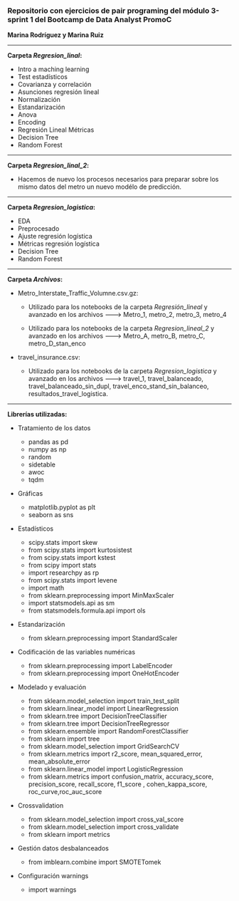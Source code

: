 
### Repositorio con ejercicios de pair programing del módulo 3-sprint 1 del Bootcamp de Data Analyst PromoC

**Marina Rodríguez y Marina Ruiz**

---

**Carpeta *Regresion_linal*:**

- Intro a maching learning
- Test estadísticos
- Covarianza y correlación
- Asunciones regresión lineal 
- Normalización
- Estandarización
- Anova
- Encoding
- Regresión Lineal Métricas
- Decision Tree
- Random Forest

---

**Carpeta *Regresion_linal_2*:**

- Hacemos de nuevo los procesos necesarios para preparar sobre los mismo datos del metro un nuevo modélo de predicción.

---

**Carpeta *Regresion_logistica*:**

- EDA
- Preprocesado
- Ajuste regresión logística
- Métricas regresión logística
- Decision Tree
- Random Forest

---

**Carpeta *Archivos*:**

- Metro_Interstate_Traffic_Volumne.csv.gz:

    - Utilizado para los notebooks de la carpeta *Regresión_lineal*  y avanzado en los archivos ---> Metro_1, metro_2, metro_3, metro_4

    - Utilizado para los notebooks de la carpeta *Regresion_lineal_2*  y avanzado en los archivos ---> Metro_A, metro_B, metro_C, metro_D_stan_enco

- travel_insurance.csv:

    - Utilizado para los notebooks de la carpeta *Regresion_logistica* y avanzado en los archivos ---> travel_1, travel_balanceado, travel_balanceado_sin_dupl, travel_enco_stand_sin_balanceo, resultados_travel_logistica.


---


**Librerías utilizadas:**

- Tratamiento de los datos
    - pandas as pd
    - numpy as np
    - random 
    - sidetable 
    - awoc
    - tqdm

- Gráficas
    - matplotlib.pyplot as plt
    - seaborn as sns

- Estadísticos
    - scipy.stats import skew
    - from scipy.stats import kurtosistest
    - from scipy.stats import kstest
    - from scipy import stats
    - import researchpy as rp
    - from scipy.stats import levene
    - import math 
    - from sklearn.preprocessing import MinMaxScaler
    - import statsmodels.api as sm
    - from statsmodels.formula.api import ols

- Estandarización
    - from sklearn.preprocessing import StandardScaler

- Codificación de las variables numéricas
    - from sklearn.preprocessing import LabelEncoder 
    - from sklearn.preprocessing import OneHotEncoder 

- Modelado y evaluación
    - from sklearn.model_selection import train_test_split
    - from sklearn.linear_model import LinearRegression
    - from sklearn.tree import DecisionTreeClassifier
    - from sklearn.tree import DecisionTreeRegressor
    - from sklearn.ensemble import RandomForestClassifier
    - from sklearn import tree
    - from sklearn.model_selection import GridSearchCV
    - from sklearn.metrics import r2_score, mean_squared_error, mean_absolute_error
    - from sklearn.linear_model import LogisticRegression
    - from sklearn.metrics import confusion_matrix, accuracy_score, precision_score, recall_score, f1_score , cohen_kappa_score, roc_curve,roc_auc_score

- Crossvalidation
    - from sklearn.model_selection import cross_val_score
    - from sklearn.model_selection import cross_validate
    - from sklearn import metrics

- Gestión datos desbalanceados
    - from imblearn.combine import SMOTETomek

- Configuración warnings
    - import warnings

